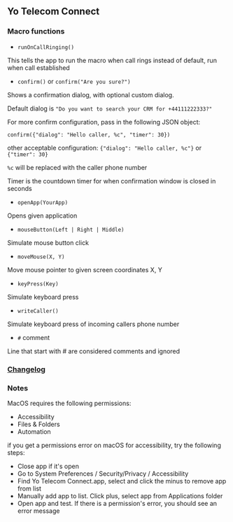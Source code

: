 ## Yo Telecom Connect

### Macro functions

* `runOnCallRinging()`

This tells the app to run the macro when call rings instead of default, run when call established

* `confirm()` or `confirm("Are you sure?")`

Shows a confirmation dialog, with optional custom dialog. 

Default dialog is `"Do you want to search your CRM for +44111222333?"`

For more confirm configuration, pass in the following JSON object:

`confirm({"dialog": "Hello caller, %c", "timer": 30})`

other acceptable configuration: `{"dialog": "Hello caller, %c"}` or `{"timer": 30}`

`%c` will be replaced with the caller phone number

Timer is the countdown timer for when confirmation window is closed in seconds

* `openApp(YourApp)`

Opens given application

* `mouseButton(Left | Right | Middle)`

Simulate mouse button click

* `moveMouse(X, Y)`

Move mouse pointer to given screen coordinates X, Y

* `keyPress(Key)`

Simulate keyboard press

* `writeCaller()`

Simulate keyboard press of incoming callers phone number

* `#` comment

Line that start with # are considered comments and ignored

### [Changelog](Changelog.md)

### Notes

MacOS requires the following permissions:

* Accessibility
* Files & Folders
* Automation

if you get a permissions error on macOS for accessibility, try the following steps:

* Close app if it's open
* Go to System Preferences / Security/Privacy / Accessibility
* Find Yo Telecom Connect.app, select and click the minus to remove app from list
* Manually add app to list. Click plus, select app from Applications folder
* Open app and test.  If there is a permission's error, you should see an error message
